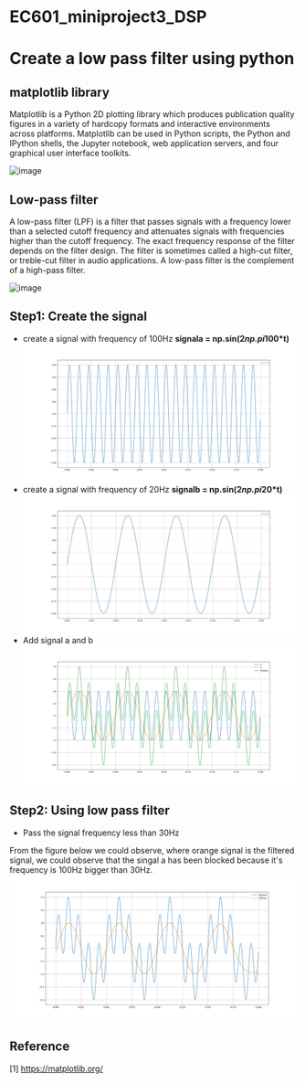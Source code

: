 # EC601_miniproject3_DSP

# Create a low pass filter using python
## matplotlib library
Matplotlib is a Python 2D plotting library which produces publication quality figures in a variety of hardcopy formats and interactive environments across platforms. Matplotlib can be used in Python scripts, the Python and IPython shells, the Jupyter notebook, web application servers, and four graphical user interface toolkits.

![image](https://matplotlib.org/_images/sphx_glr_histogram_thumb.png)

## Low-pass filter
A low-pass filter (LPF) is a filter that passes signals with a frequency lower than a selected cutoff frequency and attenuates signals with frequencies higher than the cutoff frequency. The exact frequency response of the filter depends on the filter design. The filter is sometimes called a high-cut filter, or treble-cut filter in audio applications. A low-pass filter is the complement of a high-pass filter.

![image](https://upload.wikimedia.org/wikipedia/commons/6/60/Butterworth_response.svg)

## Step1: Create the signal
* create a signal with frequency of 100Hz **signala = np.sin(2*np.pi*100*t)**
![image](https://github.com/Miketan1/EC601_miniproject3_DSP/blob/master/a.png)
* create a signal with frequency of 20Hz **signalb = np.sin(2*np.pi*20*t)**
![image](https://github.com/Miketan1/EC601_miniproject3_DSP/blob/master/b.png)
* Add signal a and b
![image](https://github.com/Miketan1/EC601_miniproject3_DSP/blob/master/c.png)
## Step2: Using low pass filter
* Pass the signal frequency less than 30Hz

From the figure below we could observe, where orange signal is the filtered signal, we could observe that the singal a has been blocked because it's frequency is 100Hz bigger than 30Hz.
![image](https://github.com/Miketan1/EC601_miniproject3_DSP/blob/master/Figure_1.png)
## Reference
[1] https://matplotlib.org/
